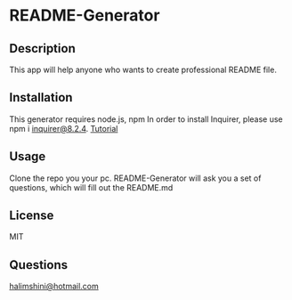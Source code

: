 # README-Generator

## Description
This app will help anyone who wants to create professional README file.
## Installation 
This generator requires node.js, npm
In order to install Inquirer, please use npm i inquirer@8.2.4.
[Tutorial](https://github.com/user/repo/blob/branch/other_file.md)

## Usage 
Clone the  repo you your pc.
README-Generator will ask you a set of questions, which will  fill out the README.md

## License
MIT

## Questions
halimshini@hotmail.com
